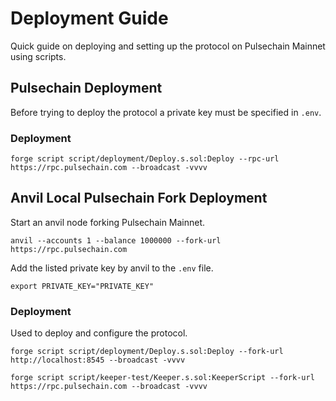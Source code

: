 # Deployment Guide
Quick guide on deploying and setting up the protocol on Pulsechain Mainnet using scripts.

## Pulsechain Deployment
Before trying to deploy the protocol a private key must be specified in `.env`.

### Deployment
```
forge script script/deployment/Deploy.s.sol:Deploy --rpc-url https://rpc.pulsechain.com --broadcast -vvvv
```

## Anvil Local Pulsechain Fork Deployment
Start an anvil node forking Pulsechain Mainnet.
```
anvil --accounts 1 --balance 1000000 --fork-url https://rpc.pulsechain.com
```

Add the listed private key by anvil to the `.env` file.
```
export PRIVATE_KEY="PRIVATE_KEY"
```

### Deployment
Used to deploy and configure the protocol.
```
forge script script/deployment/Deploy.s.sol:Deploy --fork-url http://localhost:8545 --broadcast -vvvv
```

```
forge script script/keeper-test/Keeper.s.sol:KeeperScript --fork-url https://rpc.pulsechain.com --broadcast -vvvv
```